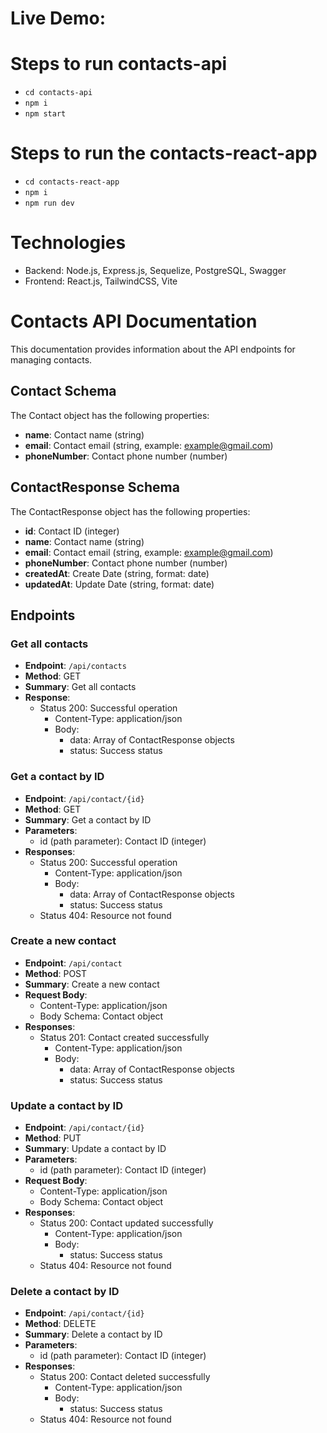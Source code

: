 # Live Demo:

# Steps to run contacts-api

- `cd contacts-api`
- `npm i`
- `npm start`

# Steps to run the contacts-react-app

- `cd contacts-react-app`
- `npm i`
- `npm run dev`

# Technologies

- Backend: Node.js, Express.js, Sequelize, PostgreSQL, Swagger
- Frontend: React.js, TailwindCSS, Vite

# Contacts API Documentation

This documentation provides information about the API endpoints for managing contacts.

## Contact Schema

The Contact object has the following properties:

- **name**: Contact name (string)
- **email**: Contact email (string, example: example@gmail.com)
- **phoneNumber**: Contact phone number (number)

## ContactResponse Schema

The ContactResponse object has the following properties:

- **id**: Contact ID (integer)
- **name**: Contact name (string)
- **email**: Contact email (string, example: example@gmail.com)
- **phoneNumber**: Contact phone number (number)
- **createdAt**: Create Date (string, format: date)
- **updatedAt**: Update Date (string, format: date)

## Endpoints

### Get all contacts

- **Endpoint**: `/api/contacts`
- **Method**: GET
- **Summary**: Get all contacts
- **Response**:
  - Status 200: Successful operation
    - Content-Type: application/json
    - Body:
      - data: Array of ContactResponse objects
      - status: Success status

### Get a contact by ID

- **Endpoint**: `/api/contact/{id}`
- **Method**: GET
- **Summary**: Get a contact by ID
- **Parameters**:
  - id (path parameter): Contact ID (integer)
- **Responses**:
  - Status 200: Successful operation
    - Content-Type: application/json
    - Body:
      - data: Array of ContactResponse objects
      - status: Success status
  - Status 404: Resource not found

### Create a new contact

- **Endpoint**: `/api/contact`
- **Method**: POST
- **Summary**: Create a new contact
- **Request Body**:
  - Content-Type: application/json
  - Body Schema: Contact object
- **Responses**:
  - Status 201: Contact created successfully
    - Content-Type: application/json
    - Body:
      - data: Array of ContactResponse objects
      - status: Success status

### Update a contact by ID

- **Endpoint**: `/api/contact/{id}`
- **Method**: PUT
- **Summary**: Update a contact by ID
- **Parameters**:
  - id (path parameter): Contact ID (integer)
- **Request Body**:
  - Content-Type: application/json
  - Body Schema: Contact object
- **Responses**:
  - Status 200: Contact updated successfully
    - Content-Type: application/json
    - Body:
      - status: Success status
  - Status 404: Resource not found

### Delete a contact by ID

- **Endpoint**: `/api/contact/{id}`
- **Method**: DELETE
- **Summary**: Delete a contact by ID
- **Parameters**:
  - id (path parameter): Contact ID (integer)
- **Responses**:
  - Status 200: Contact deleted successfully
    - Content-Type: application/json
    - Body:
      - status: Success status
  - Status 404: Resource not found
